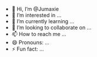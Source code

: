 - 👋 Hi, I’m @Jumaxie
- 👀 I’m interested in ...
- 🌱 I’m currently learning ...
- 💞️ I’m looking to collaborate on ...
- 📫 How to reach me ...
- 😄 Pronouns: ...
- ⚡ Fun fact: ...

<!---
Jumaxie/Jumaxie is a ✨ special ✨ repository because its `README.md` (this file) appears on your GitHub profile.
You can click the Preview link to take a look at your changes.
--->
